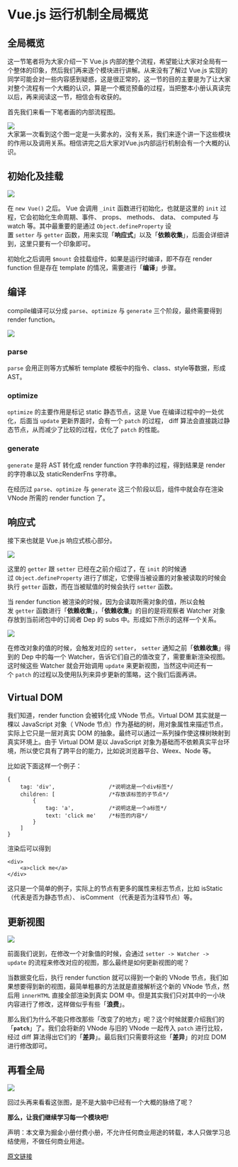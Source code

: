 # Vue.js 运行机制全局概览

## 全局概览

这一节笔者将为大家介绍一下 Vue.js 内部的整个流程，希望能让大家对全局有一个整体的印象，然后我们再来逐个模块进行讲解。从来没有了解过 Vue.js 实现的同学可能会对一些内容感到疑惑，这是很正常的，这一节的目的主要是为了让大家对整个流程有一个大概的认识，算是一个概览预备的过程，当把整本小册认真读完以后，再来阅读这一节，相信会有收获的。

首先我们来看一下笔者画的内部流程图。

![](https://oscimg.oschina.net/oscnet/up-0dab342a63a198d928c0469ed4a6fe2750c.png)  
大家第一次看到这个图一定是一头雾水的，没有关系，我们来逐个讲一下这些模块的作用以及调用关系。相信讲完之后大家对Vue.js内部运行机制会有一个大概的认识。

## 初始化及挂载

![](https://oscimg.oschina.net/oscnet/up-ed0a821e296d7ccd904497218fee6e4fb6d.png)

在 `new Vue()` 之后。 Vue 会调用 `_init` 函数进行初始化，也就是这里的 `init` 过程，它会初始化生命周期、事件、 props、 methods、 data、 computed 与 watch 等。其中最重要的是通过 `Object.defineProperty` 设置 `setter` 与 `getter` 函数，用来实现「**响应式**」以及「**依赖收集**」，后面会详细讲到，这里只要有一个印象即可。

初始化之后调用 `$mount` 会挂载组件，如果是运行时编译，即不存在 render function 但是存在 template 的情况，需要进行「**编译**」步骤。

## 编译

compile编译可以分成 `parse`、`optimize` 与 `generate` 三个阶段，最终需要得到 render function。

![](https://oscimg.oschina.net/oscnet/up-e9a81dd1a1a706a02c75a6e90a27f589ddf.png)

### parse

`parse` 会用正则等方式解析 template 模板中的指令、class、style等数据，形成AST。

### optimize

`optimize` 的主要作用是标记 static 静态节点，这是 Vue 在编译过程中的一处优化，后面当 `update` 更新界面时，会有一个 `patch` 的过程， diff 算法会直接跳过静态节点，从而减少了比较的过程，优化了 `patch` 的性能。

### generate

`generate` 是将 AST 转化成 render function 字符串的过程，得到结果是 render 的字符串以及 staticRenderFns 字符串。

在经历过 `parse`、`optimize` 与 `generate` 这三个阶段以后，组件中就会存在渲染 VNode 所需的 render function 了。

## 响应式

接下来也就是 Vue.js 响应式核心部分。

![](https://oscimg.oschina.net/oscnet/up-7da91406ed38d8633a7b968bbec9ef6f5e2.png)

这里的 `getter` 跟 `setter` 已经在之前介绍过了，在 `init` 的时候通过 `Object.defineProperty` 进行了绑定，它使得当被设置的对象被读取的时候会执行 `getter` 函数，而在当被赋值的时候会执行 `setter` 函数。

当 render function 被渲染的时候，因为会读取所需对象的值，所以会触发 `getter` 函数进行「**依赖收集**」，「**依赖收集**」的目的是将观察者 Watcher 对象存放到当前闭包中的订阅者 Dep 的 subs 中。形成如下所示的这样一个关系。

![](https://oscimg.oschina.net/oscnet/up-f9ce388f039a8f92815a561bbea76774e1b.png)

在修改对象的值的时候，会触发对应的 `setter`， `setter` 通知之前「**依赖收集**」得到的 Dep 中的每一个 Watcher，告诉它们自己的值改变了，需要重新渲染视图。这时候这些 Watcher 就会开始调用 `update` 来更新视图，当然这中间还有一个 `patch` 的过程以及使用队列来异步更新的策略，这个我们后面再讲。

## Virtual DOM

我们知道，render function 会被转化成 VNode 节点。Virtual DOM 其实就是一棵以 JavaScript 对象（ VNode 节点）作为基础的树，用对象属性来描述节点，实际上它只是一层对真实 DOM 的抽象。最终可以通过一系列操作使这棵树映射到真实环境上。由于 Virtual DOM 是以 JavaScript 对象为基础而不依赖真实平台环境，所以使它具有了跨平台的能力，比如说浏览器平台、Weex、Node 等。

比如说下面这样一个例子：

```
{
    tag: 'div',                 /*说明这是一个div标签*/
    children: [                 /*存放该标签的子节点*/
        {
            tag: 'a',           /*说明这是一个a标签*/
            text: 'click me'    /*标签的内容*/
        }
    ]
}

```

渲染后可以得到

```
<div>
    <a>click me</a>
</div>

```

这只是一个简单的例子，实际上的节点有更多的属性来标志节点，比如 isStatic （代表是否为静态节点）、 isComment （代表是否为注释节点）等。

## 更新视图

![](https://oscimg.oschina.net/oscnet/up-3c57c225013f12fbd9e8641197ea9453cb3.png)

前面我们说到，在修改一个对象值的时候，会通过 `setter -> Watcher -> update` 的流程来修改对应的视图，那么最终是如何更新视图的呢？

当数据变化后，执行 render function 就可以得到一个新的 VNode 节点，我们如果想要得到新的视图，最简单粗暴的方法就是直接解析这个新的 VNode 节点，然后用 `innerHTML` 直接全部渲染到真实 DOM 中。但是其实我们只对其中的一小块内容进行了修改，这样做似乎有些「**浪费**」。

那么我们为什么不能只修改那些「改变了的地方」呢？这个时候就要介绍我们的「**`patch`**」了。我们会将新的 VNode 与旧的 VNode 一起传入 `patch` 进行比较，经过 diff 算法得出它们的「**差异**」。最后我们只需要将这些「**差异**」的对应 DOM 进行修改即可。

## 再看全局

![](https://oscimg.oschina.net/oscnet/up-1d8b37aef0cf7b98f91cef453b87e6f1f7b.png)

回过头再来看看这张图，是不是大脑中已经有一个大概的脉络了呢？

**那么，让我们继续学习每一个模块吧!**

声明：本文章为掘金小册付费小册，不允许任何商业用途的转载，本人只做学习总结使用，不做任何商业用途。

[原文链接](https://juejin.im/book/5a36661851882538e2259c0f)